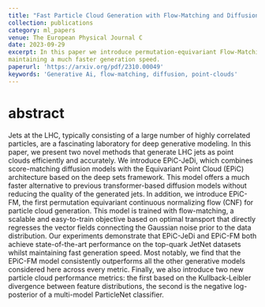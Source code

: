 ```yaml
---
title: "Fast Particle Cloud Generation with Flow-Matching and Diffusion"
collection: publications
category: ml_papers
venue: The European Physical Journal C  
date: 2023-09-29
excerpt: In this paper we introduce permutation-equivariant Flow-Matching and Diffusion models for particle-cloud generation. The porposed architecture, which is a variant of deep-sets, achieves state-of-the-art results that match the much heavier transformer-based arthcitectures whilst
maintaining a much faster generation speed.
paperurl: 'https://arxiv.org/pdf/2310.00049'
keywords: 'Generative Ai, flow-matching, diffusion, point-clouds'
---
```


abstract
===
Jets at the LHC, typically consisting of a large
number of highly correlated particles, are a fascinating
laboratory for deep generative modeling. In this paper,
we present two novel methods that generate LHC jets
as point clouds efficiently and accurately. We introduce
EPiC-JeDi, which combines score-matching diffusion
models with the Equivariant Point Cloud (EPiC) architecture based on the deep sets framework. This model offers a much faster alternative to previous transformer-based
diffusion models without reducing the quality of the generated jets. In addition, we introduce EPiC-FM, the first permutation equivariant continuous normalizing flow
(CNF) for particle cloud generation. This model is trained
with flow-matching, a scalable and easy-to-train objective
based on optimal transport that directly regresses the
vector fields connecting the Gaussian noise prior to the
data distribution. Our experiments demonstrate that
EPiC-JeDi and EPiC-FM both achieve state-of-the-art
performance on the top-quark JetNet datasets whilst
maintaining fast generation speed. Most notably, we find
that the EPiC-FM model consistently outperforms all the
other generative models considered here across every
metric. Finally, we also introduce two new particle cloud
performance metrics: the first based on the Kullback-Leibler divergence between feature distributions, the second is the negative log-posterior of a multi-model
ParticleNet classifier.